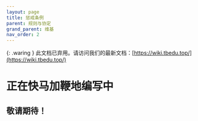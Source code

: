```yaml
---
layout: page
title: 惩戒条例
parent: 规则与协定
grand_parent: 维基
nav_order: 2
---
```


{: .waring }
此文档已弃用。请访问我们的最新文档：[https://wiki.tbedu.top/](https://wiki.tbedu.top/)

# 正在快马加鞭地编写中
## 敬请期待！
